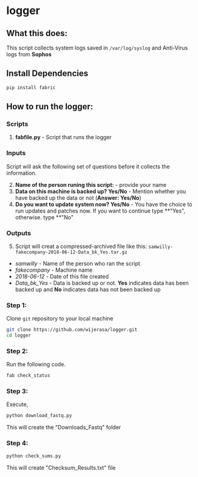 # logger

## What this does:

This script collects system logs saved in `/var/log/syslog` and Anti-Virus logs from **Sophos**

## Install Dependencies 

```bash
pip install fabric
```

## How to run the logger:


### Scripts

1. **fabfile.py** - Script that runs the logger

### Inputs

Script will ask the following set of questions before it collects the information.

2. **Name of the person runing this script:** - provide your name
3. **Data on this machine is backed up? Yes/No** - Mention whether you have backed up the data or not (**Answer: Yes/No**)
4. **Do you want to update system now? Yes/No** - You have the choice to run updates and patches now. If you want to continue type **"Yes", otherwise. type **"No"

### Outputs

5. Script will creat a compressed-archived file like this: `samwilly-fakecompany-2018-06-12-Data_bk_Yes.tar.gz`

- *samwilly* - Name of the person who ran the script
- *fakecompany* - Machine name
- *2018-06-12* - Date of this file created
- *Data_bk_Yes* - Data is backed up or not. **Yes** indicates data has been backed up and **No** indicates data has not been backed up

### Step 1:

Clone `git` repository to your local machine

```bash
git clone https://github.com/wijerasa/logger.git
cd logger

```

### Step 2:

Run the following code.

```bash
fab check_status

```

### Step 3:

Execute,

```bash
python download_fastq.py
```

This will create the "Downloads_Fastq" folder

### Step 4:

```bash
python check_sums.py
```

This will create "Checksum_Results.txt" file
